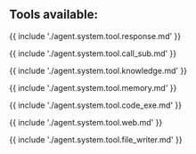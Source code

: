 ## Tools available:

{{ include './agent.system.tool.response.md' }}

{{ include './agent.system.tool.call_sub.md' }}

{{ include './agent.system.tool.knowledge.md' }}

{{ include './agent.system.tool.memory.md' }}

{{ include './agent.system.tool.code_exe.md' }}

{{ include './agent.system.tool.web.md' }}

{{ include './agent.system.tool.file_writer.md' }}
